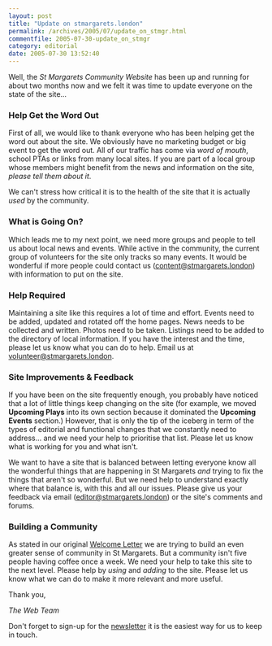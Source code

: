```yaml
---
layout: post
title: "Update on stmargarets.london"
permalink: /archives/2005/07/update_on_stmgr.html
commentfile: 2005-07-30-update_on_stmgr
category: editorial
date: 2005-07-30 13:52:40
---
```


Well, the _St Margarets Community Website_ has been up and running for about two months now and we felt it was time to update everyone on the state of the site...

### Help Get the Word Out

First of all, we would like to thank everyone who has been helping get the word out about the site. We obviously have no marketing budget or big event to get the word out. All of our traffic has come via _word of mouth_, school PTAs or links from many local sites. If you are part of a local group whose members might benefit from the news and information on the site, _please tell them about it_.

We can't stress how critical it is to the health of the site that it is actually _used_ by the community.

### What is Going On?

Which leads me to my next point, we need more groups and people to tell us about local news and events. While active in the community, the current group of volunteers for the site only tracks so many events. It would be wonderful if more people could contact us ([content@stmargarets.london](mailto:content@stmargarets.london)) with information to put on the site.

### Help Required

Maintaining a site like this requires a lot of time and effort. Events need to be added, updated and rotated off the home pages. News needs to be collected and written. Photos need to be taken. Listings need to be added to the directory of local information. If you have the interest and the time, please let us know what you can do to help. Email us at [volunteer@stmargarets.london](mailto:volunteer@stmargarets.london).

### Site Improvements & Feedback

If you have been on the site frequently enough, you probably have noticed that a lot of little things keep changing on the site (for example, we moved **Upcoming Plays** into its own section because it dominated the **Upcoming Events** section.) However, that is only the tip of the iceberg in term of the types of editorial and functional changes that we constantly need to address... and we need your help to prioritise that list. Please let us know what is working for you and what isn't.

We want to have a site that is balanced between letting everyone know all the wonderful things that are happening in St Margarets _and_ trying to fix the things that aren't so wonderful. But we need help to understand exactly where that balance is, with this and all our issues. Please give us your feedback via email ([editor@stmargarets.london](mailto:editor@stmargarets.london)) or the site's comments and forums.

### Building a Community

As stated in our original [Welcome Letter](/archives/2005/04/welcome_to_stmg.html) we are trying to build an even greater sense of community in St Margarets. But a community isn't five people having coffee once a week. We need your help to take this site to the next level. Please help by _using_ and _adding_ to the site. Please let us know what we can do to make it more relevant and more useful.

Thank you,

_The Web Team_

Don't forget to sign-up for the [newsletter](/cgi-bin/newsletter.cgi) it is the easiest way for us to keep in touch.
